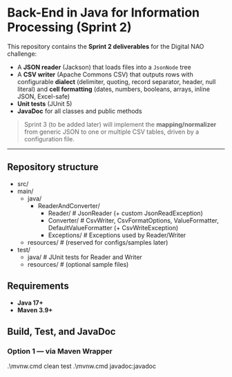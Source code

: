 # Back-End in Java for Information Processing (Sprint 2)

This repository contains the **Sprint 2 deliverables** for the Digital NAO challenge:
- A **JSON reader** (Jackson) that loads files into a `JsonNode` tree
- A **CSV writer** (Apache Commons CSV) that outputs rows with configurable **dialect** (delimiter, quoting, record separator, header, null literal) and **cell formatting** (dates, numbers, booleans, arrays, inline JSON, Excel-safe)
- **Unit tests** (JUnit 5)
- **JavaDoc** for all classes and public methods

> Sprint 3 (to be added later) will implement the **mapping/normalizer** from generic JSON to one or multiple CSV tables, driven by a configuration file.

---

## Repository structure

* src/
* main/
  * java/
    * ReaderAndConverter/
      * Reader/ # JsonReader (+ custom JsonReadException)
      * Converter/ # CsvWriter, CsvFormatOptions, ValueFormatter, DefaultValueFormatter (+ CsvWriteException)
      * Exceptions/ # Exceptions used by Reader/Writer
  * resources/ # (reserved for configs/samples later)
* test/
  * java/ # JUnit tests for Reader and Writer
  * resources/ # (optional sample files)

## Requirements

- **Java 17+**
- **Maven 3.9+**

## Build, Test, and JavaDoc

### Option 1 — via Maven Wrapper

.\mvnw.cmd clean test
.\mvnw.cmd javadoc:javadoc

